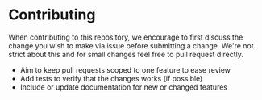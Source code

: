 # Contributing

When contributing to this repository, we encourage to first discuss the change you wish to make via issue before submitting a change. We're not strict about this and for small changes feel free to pull request directly.

-   Aim to keep pull requests scoped to one feature to ease review
-   Add tests to verify that the changes works (if possible)
-   Include or update documentation for new or changed features